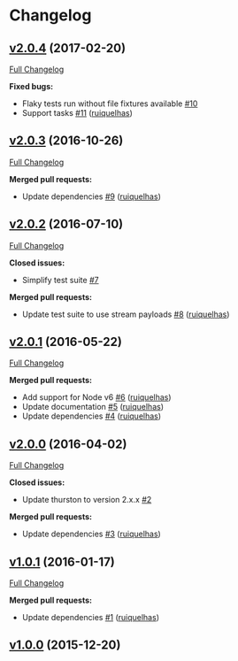 # Changelog

## [v2.0.4](https://github.com/ruiquelhas/lafayette/tree/v2.0.4) (2017-02-20)
[Full Changelog](https://github.com/ruiquelhas/lafayette/compare/v2.0.3...v2.0.4)

**Fixed bugs:**

- Flaky tests run without file fixtures available [\#10](https://github.com/ruiquelhas/lafayette/issues/10)
- Support tasks [\#11](https://github.com/ruiquelhas/lafayette/pull/11) ([ruiquelhas](https://github.com/ruiquelhas))

## [v2.0.3](https://github.com/ruiquelhas/lafayette/tree/v2.0.3) (2016-10-26)
[Full Changelog](https://github.com/ruiquelhas/lafayette/compare/v2.0.2...v2.0.3)

**Merged pull requests:**

- Update dependencies [\#9](https://github.com/ruiquelhas/lafayette/pull/9) ([ruiquelhas](https://github.com/ruiquelhas))

## [v2.0.2](https://github.com/ruiquelhas/lafayette/tree/v2.0.2) (2016-07-10)
[Full Changelog](https://github.com/ruiquelhas/lafayette/compare/v2.0.1...v2.0.2)

**Closed issues:**

- Simplify test suite [\#7](https://github.com/ruiquelhas/lafayette/issues/7)

**Merged pull requests:**

- Update test suite to use stream payloads [\#8](https://github.com/ruiquelhas/lafayette/pull/8) ([ruiquelhas](https://github.com/ruiquelhas))

## [v2.0.1](https://github.com/ruiquelhas/lafayette/tree/v2.0.1) (2016-05-22)
[Full Changelog](https://github.com/ruiquelhas/lafayette/compare/v2.0.0...v2.0.1)

**Merged pull requests:**

- Add support for Node v6 [\#6](https://github.com/ruiquelhas/lafayette/pull/6) ([ruiquelhas](https://github.com/ruiquelhas))
- Update documentation [\#5](https://github.com/ruiquelhas/lafayette/pull/5) ([ruiquelhas](https://github.com/ruiquelhas))
- Update dependencies [\#4](https://github.com/ruiquelhas/lafayette/pull/4) ([ruiquelhas](https://github.com/ruiquelhas))

## [v2.0.0](https://github.com/ruiquelhas/lafayette/tree/v2.0.0) (2016-04-02)
[Full Changelog](https://github.com/ruiquelhas/lafayette/compare/v1.0.1...v2.0.0)

**Closed issues:**

- Update thurston to version 2.x.x [\#2](https://github.com/ruiquelhas/lafayette/issues/2)

**Merged pull requests:**

- Update dependencies [\#3](https://github.com/ruiquelhas/lafayette/pull/3) ([ruiquelhas](https://github.com/ruiquelhas))

## [v1.0.1](https://github.com/ruiquelhas/lafayette/tree/v1.0.1) (2016-01-17)
[Full Changelog](https://github.com/ruiquelhas/lafayette/compare/v1.0.0...v1.0.1)

**Merged pull requests:**

- Update dependencies [\#1](https://github.com/ruiquelhas/lafayette/pull/1) ([ruiquelhas](https://github.com/ruiquelhas))

## [v1.0.0](https://github.com/ruiquelhas/lafayette/tree/v1.0.0) (2015-12-20)
